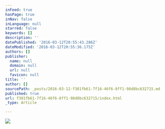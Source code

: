 ```yaml
---
inFeed: true
hasPage: true
inNav: false
inLanguage: null
starred: false
keywords: []
description: ''
datePublished: '2016-03-12T20:55:43.286Z'
dateModified: '2016-03-12T20:55:36.175Z'
authors: []
publisher:
  name: null
  domain: null
  url: null
  favicon: null
title: ''
author: []
sourcePath: _posts/2016-03-12-f381fb61-7f16-46f6-8ff1-98d8bc632715.md
published: true
url: f381fb61-7f16-46f6-8ff1-98d8bc632715/index.html
_type: Article

---
```

![](https://the-grid-user-content.s3-us-west-2.amazonaws.com/ea0034cd-6027-411f-9ce1-d9f682492cba.jpg)